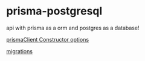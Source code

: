 # prisma-postgresql
api with prisma as a orm and postgres as a database!


[prismaClient Constructor options](./constructor-options.md)

[migrations](./migration)